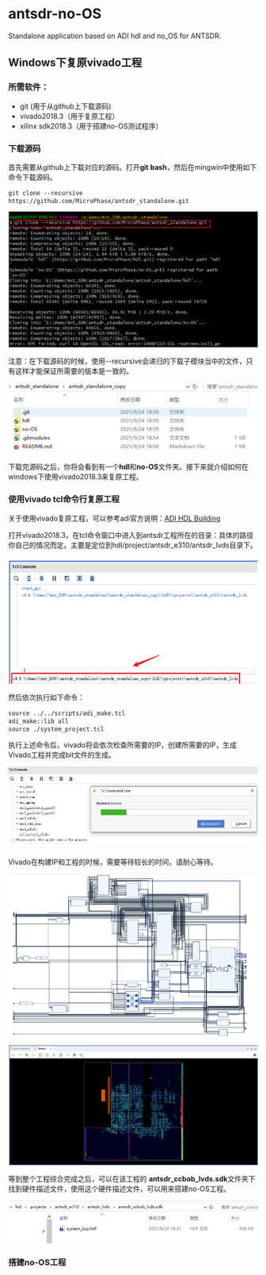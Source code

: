 # antsdr-no-OS
Standalone application based on ADI hdl and no_OS for ANTSDR.

## Windows下复原vivado工程

### 所需软件：

- git (用于从github上下载源码)
- vivado2018.3（用于复原工程）
- xilinx sdk2018.3（用于搭建no-OS测试程序）

### 下载源码

首先需要从github上下载对应的源码。打开**git bash**，然后在mingwin中使用如下命令下载源码。

```
git clone --recursive https://github.com/MicroPhase/antsdr_standalone.git
```

![image-20210924190649784](README.assets\image-20210924190649784.png)

注意：在下载源码的时候，使用--recursive会递归的下载子模块当中的文件，只有这样才能保证所需要的版本是一致的。

![image-20210924190926940](README.assets\image-20210924190926940.png)

下载完源码之后，你将会看到有一个**hdl**和**no-OS**文件夹。接下来就介绍如何在windows下使用vivado2018.3来复原工程。

### 使用vivado tcl命令行复原工程

关于使用vivado复原工程，可以参考adi官方说明：[ADI HDL Building](https://wiki.analog.com/resources/fpga/docs/build)

打开vivado2018.3，在tcl命令窗口中进入到antsdr工程所在的目录：具体的路径你自己的情况而定。主要是定位到hdl/project/antsdr_e310/antsdr_lvds目录下。

![image-20210924191219202](README.assets\image-20210924191219202.png)

然后依次执行如下命令：

```
source ../../scripts/adi_make.tcl
adi_make::lib all
source ./system_project.tcl
```

执行上述命令后，vivado将会依次检查所需要的IP，创建所需要的IP，生成Vivado工程并完成bit文件的生成。

![image-20210924191721108](README.assets\image-20210924191721108.png)

Vivado在构建IP和工程的时候，需要等待较长的时间，请耐心等待。

![image-20210924193419017](README.assets\image-20210924193419017.png)



![image-20210924193351690](README.assets\image-20210924193351690.png)

等到整个工程综合完成之后，可以在该工程的 **antsdr_ccbob_lvds.sdk**文件夹下找到硬件描述文件，使用这个硬件描述文件，可以用来搭建no-OS工程。

![image-20210924193626844](README.assets\image-20210924193626844.png)





### 搭建no-OS工程

